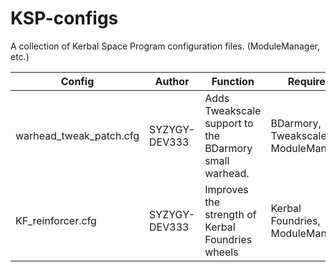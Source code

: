 # KSP-configs
A collection of Kerbal Space Program configuration files. (ModuleManager, etc.)

Config | Author | Function | Requires | Works?
--- | --- | --- | --- | ---
warhead_tweak_patch.cfg | SYZYGY-DEV333 | Adds Tweakscale support to the BDarmory small warhead. | BDarmory, Tweakscale, ModuleManager | Yes
KF_reinforcer.cfg | SYZYGY-DEV333 | Improves the strength of Kerbal Foundries wheels | Kerbal Foundries, ModuleManager | Yes
